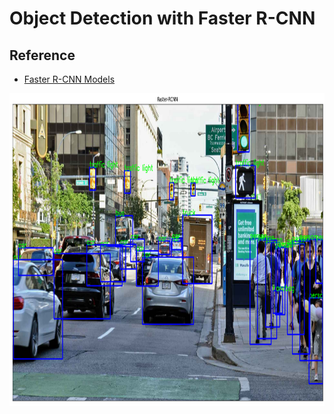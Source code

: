 # Object Detection with  Faster R-CNN 
## Reference
- [Faster R-CNN Models](https://github.com/pytorch/vision/tree/main/torchvision)

<img align="center" src = "https://github.com/engineerbekir/PyTorch/blob/master/Faster%20R-CNN%20Object%20Detection/faster%20R-CNN.png" width = "850" height ="500"/>

